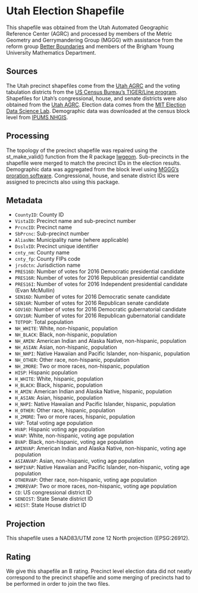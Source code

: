 # Utah Election Shapefile
This shapefile was obtained from the Utah Automated Geographic Reference Center (AGRC) and processed by members of the Metric Geometry and Gerrymandering Group (MGGG) with assistance from the reform group [Better Boundaries](https://betterboundaries.org) and members of the Brigham Young University Mathematics Department. 

## Sources
The Utah precinct shapefiles come from the [Utah AGRC](https://gis.utah.gov/data/political/voter-precincts) and the voting tabulation districts from the [US Census Bureau’s TIGER/Line program](https://www.census.gov/cgi-bin/geo/shapefiles/index.php). Shapefiles for Utah’s congressional, house, and senate districts were also obtained from the [Utah AGRC](https://gis.utah.gov/data/political/2012-2021-house-senate-congressional-districts/). Election data comes from the [MIT Election Data Science Lab](https://github.com/MEDSL/official-precinct-returns).  Demographic data was downloaded at the census block level from [IPUMS NHGIS](https://www.nhgis.org).

## Processing
The topology of the precinct shapefile was repaired using the st_make_valid() function from the R package [lwgeom](https://github.com/r-spatial/lwgeom). Sub-precincts in the shapefile were merged to match the precinct IDs in the election results. Demographic data was aggregated from the block level using [MGGG’s proration software](https://github.com/mggg/maup). Congressional, house, and senate district IDs were assigned to precincts also using this package.
 
## Metadata
* `CountyID`: County ID
* `VistaID`: Precinct name and sub-precinct number
* `PrcncID`: Precinct name
* `SbPrcnc`: Sub-precinct number
* `AliasNm`: Municipality name (where applicable)
* `DsslvID`: Precinct unique identifier
* `cnty_nm`: County name
* `cnty_fp`: County FIPs code
* `jrsdctn`: Jurisdiction name
* `PRES16D`: Number of votes for 2016 Democratic presidential candidate 
* `PRES16R`: Number of votes for 2016 Republican presidential candidate 
* `PRES16I`: Number of votes for 2016 Independent presidential candidate (Evan McMullin)
* `SEN16D`: Number of votes for 2016 Democratic senate candidate 
* `SEN16R`: Number of votes for 2016 Republican senate candidate 
* `GOV16D`: Number of votes for 2016 Democratic gubernatorial candidate 
* `GOV16R`:  Number of votes for 2016 Republican gubernatorial candidate
* `TOTPOP`: Total population 
* `NH_WHITE`: White, non-hispanic, population
* `NH_BLACK`: Black, non-hispanic, population
* `NH_AMIN`: American Indian and Alaska Native, non-hispanic, population
* `NH_ASIAN`: Asian, non-hispanic, population
* `NH_NHPI`: Native Hawaiian and Pacific Islander, non-hispanic, population
* `NH_OTHER`: Other race, non-hispanic, population
* `NH_2MORE`: Two or more races, non-hispanic, population
* `HISP`: Hispanic population
* `H_WHITE`: White, hispanic, population
* `H_BLACK`: Black, hispanic, population
* `H_AMIN`: American Indian and Alaska Native, hispanic, population
* `H_ASIAN`: Asian, hispanic, population
* `H_NHPI`: Native Hawaiian and Pacific Islander, hispanic, population
* `H_OTHER`: Other race, hispanic, population
* `H_2MORE`: Two or more races, hispanic, population
* `VAP`: Total voting age population
* `HVAP`: Hispanic voting age population
* `WVAP`: White, non-hispanic, voting age population
* `BVAP`: Black, non-hispanic, voting age population
* `AMINVAP`: American Indian and Alaska Native, non-hispanic, voting age population
* `ASIANVAP`: Asian, non-hispanic, voting age population
* `NHPIVAP`: Native Hawaiian and Pacific Islander, non-hispanic, voting age population
* `OTHERVAP`: Other race, non-hispanic, voting age population
* `2MOREVAP`: Two or more races, non-hispanic, voting age population
* `CD`: US congressional district ID
* `SENDIST`: State Senate district ID
* `HDIST`: State House district ID

## Projection
This shapefile uses a NAD83/UTM zone 12 North projection (EPSG:26912).

## Rating
We give this shapefile an B rating. Precinct level election data did not neatly correspond to the precinct shapefile and some merging of precincts had to be performed in order to join the two files.
